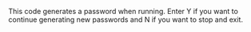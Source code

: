 This code generates a password when running. Enter Y if you want to
continue generating new passwords and N if you want to stop and exit.
